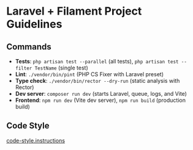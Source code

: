 # Laravel + Filament Project Guidelines

## Commands
- **Tests**: `php artisan test --parallel` (all tests), `php artisan test --filter TestName` (single test)
- **Lint**: `./vendor/bin/pint` (PHP CS Fixer with Laravel preset)  
- **Type check**: `./vendor/bin/rector --dry-run` (static analysis with Rector)
- **Dev server**: `composer run dev` (starts Laravel, queue, logs, and Vite)
- **Frontend**: `npm run dev` (Vite dev server), `npm run build` (production build)

## Code Style

[code-style.instructions](/.vscode/instructions/code-style.instructions.md)
